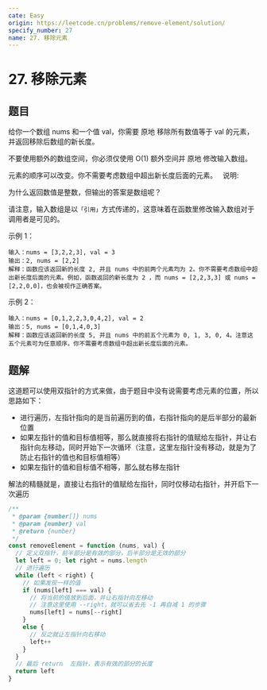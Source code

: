 ```yaml
---
cate: Easy
origin: https://leetcode.cn/problems/remove-element/solution/
specify_number: 27
name: 27. 移除元素
---
```


# 27. 移除元素

## 题目

给你一个数组 nums 和一个值 val，你需要 原地 移除所有数值等于 val 的元素，并返回移除后数组的新长度。

不要使用额外的数组空间，你必须仅使用 O(1) 额外空间并 原地 修改输入数组。

元素的顺序可以改变。你不需要考虑数组中超出新长度后面的元素。
 
说明:

为什么返回数值是整数，但输出的答案是数组呢？

请注意，输入数组是以`「引用」`方式传递的，这意味着在函数里修改输入数组对于调用者是可见的。
 

示例 1：

```
输入：nums = [3,2,2,3], val = 3
输出：2, nums = [2,2]
解释：函数应该返回新的长度 2, 并且 nums 中的前两个元素均为 2。你不需要考虑数组中超出新长度后面的元素。例如，函数返回的新长度为 2 ，而 nums = [2,2,3,3] 或 nums = [2,2,0,0]，也会被视作正确答案。
```

示例 2：

```
输入：nums = [0,1,2,2,3,0,4,2], val = 2
输出：5, nums = [0,1,4,0,3]
解释：函数应该返回新的长度 5, 并且 nums 中的前五个元素为 0, 1, 3, 0, 4。注意这五个元素可为任意顺序。你不需要考虑数组中超出新长度后面的元素。
```

## 题解

这道题可以使用双指针的方式来做，由于题目中没有说需要考虑元素的位置，所以思路如下：
- 进行遍历，左指针指向的是当前遍历到的值，右指针指向的是后半部分的最新位置
- 如果左指针的值和目标值相等，那么就直接将右指针的值赋给左指针，并让右指针向左移动，同时开始下一次循环（注意，这里左指针没有移动，就是为了防止右指针的值也和目标值相等）
- 如果左指针的值和目标值不相等，那么就右移左指针

解法的精髓就是，直接让右指针的值赋给左指针，同时仅移动右指针，并开启下一次遍历

```js
/**
 * @param {number[]} nums
 * @param {number} val
 * @return {number}
 */
const removeElement = function (nums, val) {
  // 定义双指针，前半部分是有效的部分，后半部分是无效的部分
  let left = 0; let right = nums.length
  // 进行遍历
  while (left < right) {
    // 如果发现一样的值
    if (nums[left] === val) {
      // 将当前的值放到后面，并让右指针向左移动
      // 注意这里使用 --right，就可以省去先 -1 再自减 1 的步骤
      nums[left] = nums[--right]
    }
    else {
      // 反之就让左指针向右移动
      left++
    }
  }
  // 最后 return  左指针，表示有效的部分的长度
  return left
}
```